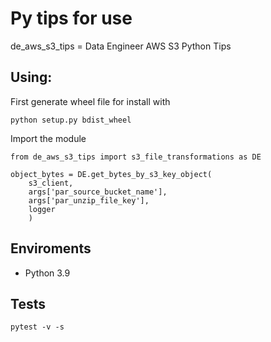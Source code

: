 # Py tips for use
de_aws_s3_tips = Data Engineer AWS S3 Python Tips
## Using:

First generate wheel file for install with
```
python setup.py bdist_wheel
```

Import the module
```
from de_aws_s3_tips import s3_file_transformations as DE

object_bytes = DE.get_bytes_by_s3_key_object(
    s3_client,
    args['par_source_bucket_name'], 
    args['par_unzip_file_key'],
    logger
    )
```

## Enviroments

* Python 3.9

## Tests

```
pytest -v -s
```